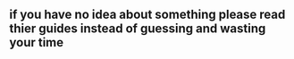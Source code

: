## if you have no idea about something please read thier guides instead of guessing and wasting your time

